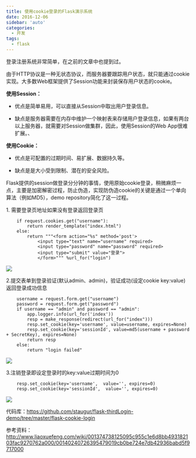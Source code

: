 ```yaml
---
title: 使用cookie登录的Flask演示系统
date: 2016-12-06
sidebar: 'auto'
categories:
  - 开发
tags:
  - flask
---
```


登录注册系统非常简单，在之前的文章中也提到过。

由于HTTP协议是一种无状态协议，而服务器要跟踪用户状态，就只能通过cookie实现。大多数Web框架提供了Session功能来封装保存用户状态的cookie。

**使用Session：**

- 优点是简单易用，可以直接从Session中取出用户登录信息。  

- 缺点是服务器需要在内存中维护一个映射表来存储用户登录信息，如果有两台以上服务器，就需要对Session做集群，因此，使用Session的Web App很难扩展。、

**使用Cookie：**

- 优点是可配置的过期时间、易扩展、数据持久等。

- 缺点是是大小受到限制、潜在的安全风险。

Flask提供的session做登录分分钟的事情，使用原始cookie登录，稍微麻烦一点，主要是加密解密过程，防止伪造，实现防伪造cookie的关键是通过一个单向算法（例如MD5），demo repository简化了这一过程。  

1\. 需要登录页地址如果没有登录返回登录页

```
    if request.cookies.get("username"):
        return render_template("index.html")
    else:
        return """<form action="%s" method='post'>
            <input type="text" name="username" required>
            <input type="password" name="password" required>
            <input type="submit" value="登录">
            </form>""" %url_for("login")
```

![](http://static.saintic.com/interest.blog/blog/9781998272413359.png)  

2.提交表单到登录验证\(默认admin、admin\)，验证成功\(设定cookie key:value\)返回登录成功信息

```
    username = request.form.get("username")
    password = request.form.get("password")
    if username == "admin" and password == "admin":
        app.logger.info(url_for('index'))
        resp = make_response(redirect(url_for("index")))
        resp.set_cookie(key='username', value=username, expires=None)
        resp.set_cookie(key='sessionId', value=md5(username + password + SecretKey), expires=None)
        return resp
    else:
        return "login failed"
```

![](http://static.saintic.com/interest.blog/blog/930215056535399.png)  

3.注销登录即设定登录时的key:value过期时间为0

```
    resp.set_cookie(key='username',  value='', expires=0)
    resp.set_cookie(key='sessionId',  value='', expires=0)
```

![](http://static.saintic.com/interest.blog/blog/5931434206370172.png)  


代码库：<https://github.com/staugur/flask-thirdLogin-demo/tree/master/flask-cookie-login>

参考资料：<http://www.liaoxuefeng.com/wiki/001374738125095c955c1e6d8bb493182103fac9270762a000/00140240726395479019cb0be724e7db42936babd5f9717000>
